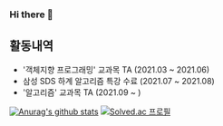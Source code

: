 ### Hi there 👋

<!--
**rlawngus0910/rlawngus0910** is a ✨ _special_ ✨ repository because its `README.md` (this file) appears on your GitHub profile.

Here are some ideas to get you started:

- 🔭 I’m currently working on ...
- 🌱 I’m currently learning ...
- 👯 I’m looking to collaborate on ...
- 🤔 I’m looking for help with ...
- 💬 Ask me about ...
- 📫 How to reach me: ...
- 😄 Pronouns: ...
- ⚡ Fun fact: ...
-->
## 활동내역
* '객체지향 프로그래밍' 교과목 TA (2021.03 ~ 2021.06)
* 삼성 SDS 하계 알고리즘 특강 수료 (2021.07 ~ 2021.08)
* '알고리즘' 교과목 TA (2021.09 ~ )

[![Anurag's github stats](https://github-readme-stats.vercel.app/api?username=rlawngus0910&count_private=true)](https://github.com/anuraghazra/github-readme-stats)
[![Solved.ac 프로필](http://mazassumnida.wtf/api/v2/generate_badge?boj=rlawngus0910)](https://solved.ac/rlawngus0910)
